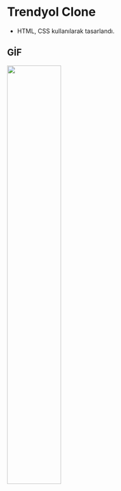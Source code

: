 # Trendyol Clone

- HTML, CSS kullanılarak tasarlandı.

## GİF

<img src="Trendyol.gif" width="50%" />
